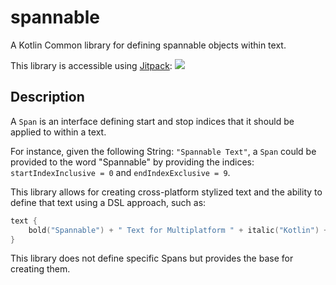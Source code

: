 # spannable
A Kotlin Common library for defining spannable objects within text.

This library is accessible using [Jitpack](https://jitpack.io/#chRyNaN/spannable/v1.0.0-SNAPSHOT): [![](https://jitpack.io/v/chRyNaN/spannable.svg)](https://jitpack.io/#chRyNaN/spannable)

## Description
A `Span` is an interface defining start and stop indices that it should be applied to within a text.

For instance, given the following String: `"Spannable Text"`, a `Span` could be provided to the word "Spannable" by providing the indices: `startIndexInclusive = 0` and `endIndexExclusive = 9`.

This library allows for creating cross-platform stylized text and the ability to define that text using a DSL approach, such as:
```kotlin
text {
    bold("Spannable") + " Text for Multiplatform " + italic("Kotlin") + " Projects."
}
```

This library does not define specific Spans but provides the base for creating them. 
